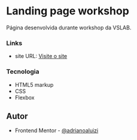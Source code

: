 # Landing page workshop

Página desenvolvida durante workshop da VSLAB.

### Links

- site URL: [Visite o site](https://workshopvslab.netlify.app)

### Tecnologia

- HTML5 markup
- CSS
- Flexbox

## Autor

- Frontend Mentor - [@adrianoaluizi](https://github.com/Aluizi-hub)
